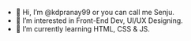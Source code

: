 - 👋 Hi, I’m @kdpranay99 or you can call me Senju.
- 👀 I’m interested in Front-End Dev, UI/UX Designing.
- 🌱 I’m currently learning HTML, CSS & JS.

<!---
kdpranay99/kdpranay99 is a ✨ special ✨ repository because its `README.md` (this file) appears on your GitHub profile.
You can click the Preview link to take a look at your changes.
--->
